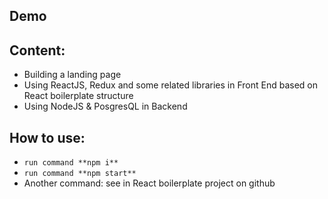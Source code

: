 ## Demo
## Content:
- Building a landing page
- Using ReactJS, Redux and some related libraries in Front End based on React boilerplate structure
- Using NodeJS & PosgresQL in Backend 

## How to use:
- `run command **npm i**`
- `run command **npm start**`
- Another command: see in React boilerplate project on github